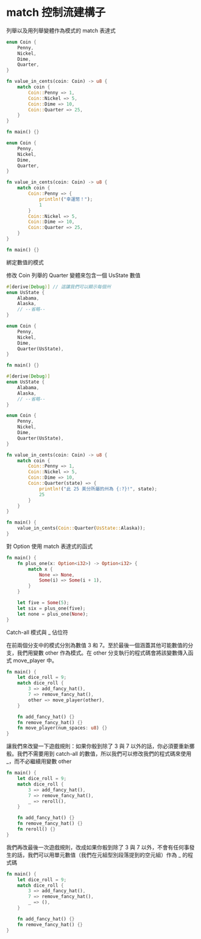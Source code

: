# match 控制流建構子

列舉以及用列舉變體作為模式的 match 表達式

```rust
enum Coin {
    Penny,
    Nickel,
    Dime,
    Quarter,
}

fn value_in_cents(coin: Coin) -> u8 {
    match coin {
        Coin::Penny => 1,
        Coin::Nickel => 5,
        Coin::Dime => 10,
        Coin::Quarter => 25,
    }
}

fn main() {}
```

```rust
enum Coin {
    Penny,
    Nickel,
    Dime,
    Quarter,
}

fn value_in_cents(coin: Coin) -> u8 {
    match coin {
        Coin::Penny => {
            println!("幸運幣！");
            1
        }
        Coin::Nickel => 5,
        Coin::Dime => 10,
        Coin::Quarter => 25,
    }
}

fn main() {}
```

綁定數值的模式

修改 Coin 列舉的 Quarter 變體來包含一個 UsState 數值

```rust
#[derive(Debug)] // 這讓我們可以顯示每個州
enum UsState {
    Alabama,
    Alaska,
    // --省略--
}

enum Coin {
    Penny,
    Nickel,
    Dime,
    Quarter(UsState),
}

fn main() {}
```

```rust
#[derive(Debug)]
enum UsState {
    Alabama,
    Alaska,
    // --省略--
}

enum Coin {
    Penny,
    Nickel,
    Dime,
    Quarter(UsState),
}

fn value_in_cents(coin: Coin) -> u8 {
    match coin {
        Coin::Penny => 1,
        Coin::Nickel => 5,
        Coin::Dime => 10,
        Coin::Quarter(state) => {
            println!("此 25 美分所屬的州為 {:?}!", state);
            25
        }
    }
}

fn main() {
    value_in_cents(Coin::Quarter(UsState::Alaska));
}
```

對 Option<i32> 使用 match 表達式的函式

```rust
fn main() {
    fn plus_one(x: Option<i32>) -> Option<i32> {
        match x {
            None => None,
            Some(i) => Some(i + 1),
        }
    }

    let five = Some(5);
    let six = plus_one(five);
    let none = plus_one(None);
}
```

Catch-all 模式與 \_ 佔位符

在前兩個分支中的模式分別為數值 3 和 7。至於最後一個涵蓋其他可能數值的分支，我們用變數 other 作為模式。在 other 分支執行的程式碼會將該變數傳入函式 move_player 中。

```rust
fn main() {
    let dice_roll = 9;
    match dice_roll {
        3 => add_fancy_hat(),
        7 => remove_fancy_hat(),
        other => move_player(other),
    }

    fn add_fancy_hat() {}
    fn remove_fancy_hat() {}
    fn move_player(num_spaces: u8) {}
}
```

讓我們來改變一下遊戲規則：如果你骰到除了 3 與 7 以外的話，你必須要重新擲骰。我們不需要用到 catch-all 的數值，所以我們可以修改我們的程式碼來使用 \_，而不必繼續用變數 other

```rust
fn main() {
    let dice_roll = 9;
    match dice_roll {
        3 => add_fancy_hat(),
        7 => remove_fancy_hat(),
        _ => reroll(),
    }

    fn add_fancy_hat() {}
    fn remove_fancy_hat() {}
    fn reroll() {}
}
```

我們再改最後一次遊戲規則，改成如果你骰到除了 3 與 7 以外，不會有任何事發生的話，我們可以用單元數值（我們在元組型別段落提到的空元組）作為 \_ 的程式碼

```rust
fn main() {
    let dice_roll = 9;
    match dice_roll {
        3 => add_fancy_hat(),
        7 => remove_fancy_hat(),
        _ => (),
    }

    fn add_fancy_hat() {}
    fn remove_fancy_hat() {}
}
```
